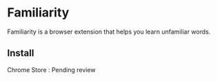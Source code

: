 # Familiarity

Familiarity is a browser extension that helps you learn unfamiliar words.

## Install

Chrome Store : Pending review
